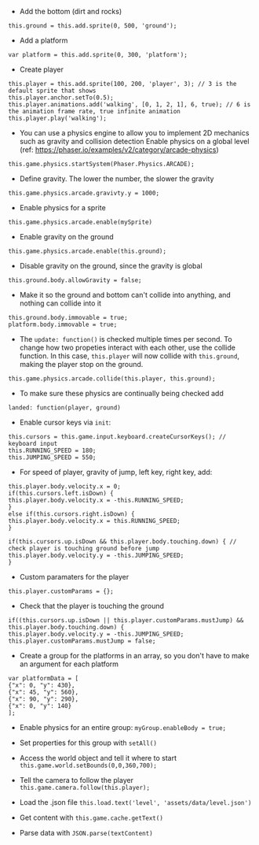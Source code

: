 - Add the bottom (dirt and rocks)
```
this.ground = this.add.sprite(0, 500, 'ground');
```
- Add a platform
```
var platform = this.add.sprite(0, 300, 'platform');
```
- Create player
```
this.player = this.add.sprite(100, 200, 'player', 3); // 3 is the default sprite that shows 
this.player.anchor.setTo(0.5);
this.player.animations.add('walking', [0, 1, 2, 1], 6, true); // 6 is the animation frame rate, true infinite animation
this.player.play('walking');
```
- You can use a physics engine to allow you to implement 2D mechanics such as gravity and collision detection
Enable physics on a global level (ref: https://phaser.io/examples/v2/category/arcade-physics)
```
this.game.physics.startSystem(Phaser.Physics.ARCADE);
```
- Define gravity. The lower the number, the slower the gravity
```
this.game.physics.arcade.gravivty.y = 1000;
```
- Enable physics for a sprite
```
this.game.physics.arcade.enable(mySprite)
```
- Enable gravity on the ground
```
this.game.physics.arcade.enable(this.ground);
```
- Disable gravity on the ground, since the gravity is global
```
this.ground.body.allowGravity = false;
```
- Make it so the ground and bottom can't collide into anything, and nothing can collide into it
```
this.ground.body.immovable = true;
platform.body.immovable = true;
```
- The `update: function()` is checked multiple times per second. To change how two propeties interact with each other, use the collide function. In this case, `this.player` will now collide with `this.ground`, making the player stop on the ground.
```
this.game.physics.arcade.collide(this.player, this.ground);
```
- To make sure these physics are continually being checked add
```
landed: function(player, ground)
```
- Enable cursor keys via `init`:
```
this.cursors = this.game.input.keyboard.createCursorKeys(); // keyboard input
this.RUNNING_SPEED = 180;
this.JUMPING_SPEED = 550;
```
- For speed of player, gravity of jump, left key, right key, add:
```
this.player.body.velocity.x = 0;
if(this.cursors.left.isDown) {
this.player.body.velocity.x = -this.RUNNING_SPEED;
}
else if(this.cursors.right.isDown) {
this.player.body.velocity.x = this.RUNNING_SPEED;
}

if(this.cursors.up.isDown && this.player.body.touching.down) { // check player is touching ground before jump
this.player.body.velocity.y = -this.JUMPING_SPEED;
}
```
- Custom paramaters for the player
```
this.player.customParams = {};
```
- Check that the player is touching the ground 
```
if((this.cursors.up.isDown || this.player.customParams.mustJump) && this.player.body.touching.down) {
this.player.body.velocity.y = -this.JUMPING_SPEED;
this.player.customParams.mustJump = false;
```
- Create a group for the platforms in an array, so you don't have to make an argument for each platform
```
var platformData = [
{"x": 0, "y": 430},
{"x": 45, "y": 560},
{"x": 90, "y": 290},
{"x": 0, "y": 140}
];
```
- Enable physics for an entire group:
`myGroup.enableBody = true;`

- Set properties for this group with
`setAll()`

- Access the world object and tell it where to start
`this.game.world.setBounds(0,0,360,700);`

- Tell the camera to follow the player
`this.game.camera.follow(this.player);`

- Load the .json file
`this.load.text('level', 'assets/data/level.json')`

- Get content with `this.game.cache.getText() `

- Parse data with `JSON.parse(textContent)`